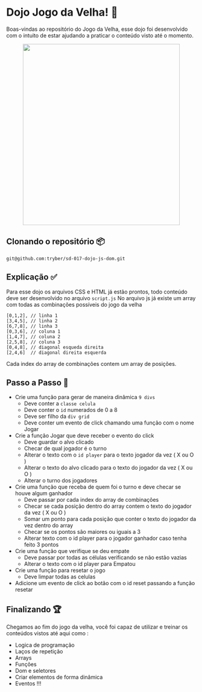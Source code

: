 # Dojo Jogo da Velha! :older_woman:

Boas-vindas ao repositório do Jogo da Velha, esse dojo foi desenvolvido com o intuito de estar ajudando a praticar o conteúdo visto até o momento. 

<center><img src="https://media1.giphy.com/media/6sS1G3MoTdQG8ol0Jd/giphy.gif?cid=790b7611e8a601e2d915b04089fefaf71fbf5f37b842736a&rid=giphy.gif&ct=g" width="416" height="480" ></img></center>

## Clonando o repositório :package:

```git@github.com:tryber/sd-017-dojo-js-dom.git```

## Explicação :white_check_mark:

Para esse dojo os arquivos CSS e HTML já estão prontos, todo conteúdo deve ser desenvolvido no arquivo `script.js`
No arquivo js já existe um array com todas as combinações possíveis do jogo da velha

    [0,1,2], // linha 1
    [3,4,5], // linha 2
    [6,7,8], // linha 3
    [0,3,6], // coluna 1
    [1,4,7], // coluna 2
    [2,5,8], // coluna 3
    [0,4,8], // diagonal esqueda direita
    [2,4,6]  // diagonal direita esquerda

Cada index do array de combinações contem um array de posições.

## Passo a Passo :runner:

 - Crie uma função para gerar de maneira dinâmica `9 divs`
	- Deve conter a `classe celula`
	- Deve conter o `id` numerados de 0 a 8
	- Deve ser filho da `div grid`
	- Deve conter um evento de click chamando uma função com o nome Jogar
-	Crie a função Jogar que deve receber o evento do click
	- Deve guardar o alvo clicado
	- Checar de qual jogador é o turno 
	- Alterar o texto com o `id player` para o texto jogador da vez ( X ou O )
	- Alterar o texto do alvo clicado para o texto do jogador da vez ( X ou O )
	-  Alterar o turno dos jogadores
- Crie uma função que receba de quem foi o turno e deve checar se houve algum ganhador
	- Deve passar por cada index do array de combinações
	- Checar se cada posição dentro do array contem o texto do jogador da vez ( X ou O )
	- Somar um ponto para cada posição que conter o texto do jogador da vez dentro do array
	- Checar se os pontos são maiores ou iguais a 3
	- Alterar texto com o id player para o jogador ganhador caso tenha feito 3 pontos
- Crie uma função que verifique se deu empate
	- Deve passar por todas as células verificando se não estão vazias
	- Alterar o texto com o id player para Empatou
-	Crie uma função para resetar o jogo
	- Deve limpar todas as celulas 
- Adicione um evento de click ao botão com o id reset passando a função resetar 

## Finalizando :trophy:
Chegamos ao fim do jogo da velha, você foi capaz de utilizar e treinar os conteúdos vistos até aqui como :
  - Logica de programação
 - Laços de repetição
 - Arrays
 - Funções 
 - Dom e seletores
 - Criar elementos de forma dinâmica 
 - Eventos
!!!
